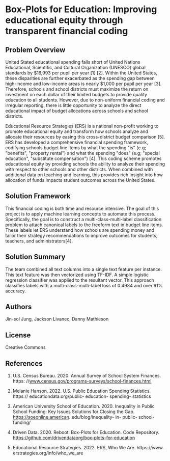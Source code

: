 # Box-Plots for Education: Improving educational equity through transparent financial coding


## Problem Overview
United Stated educational spending falls short of United Nations
Educational, Scientific, and Cultural Organization (UNESCO) global
standards by $16,993 per pupil per year [1] [2]. Within the United
States, these disparities are further exacerbated as the spending gap
between high-income and low-income areas is nearly $1,000 per
pupil per year [3]. Therefore, schools and school districts must
maximize the return on investment on each dollar of their limited
budgets to provide quality education to all students. However, due
to non-uniform financial coding and irregular reporting, there is
little opportunity to analyze the direct educational impact of budget
allocations across schools and school districts. 

Educational Resource Strategies (ERS) is a national non-profit working to promote educational equity and transform how schools analyze and allocate their resources by easing this cross-district budget comparison [5]. ERS has developed a comprehensive financial spending framework, codifying schools budget line items by what the spending "is" (e.g; "benefits", "property rental") and what the spending "does" (e.g; "special education", "substitute compensation") [4]. This coding scheme promotes educational equity by providing schools the ability to analyze their spending with respect to other schools and other districts. When combined with additional data on teaching and learning, this provides rich insight into how allocation of funds impacts student outcomes across the United States. 

##  Solution Framework

This financial coding is both time and resource intensive. The goal of this project is to apply machine learning concepts to automate this process. Specifically, the goal is to construct a multi-class-multi-label classification problem to attach canonical labels to the freeform text in budget line items. These labels let ERS understand how schools are spending money and tailor their strategy recommendations to improve outcomes for students, teachers, and administrators[4].

## Solution Summary
The team combined all text columns into a single text feature per instance. This text feature was then vectorized using TF-IDF. A simple logistic regression classifier was applied to the resultant vector. This approach classifies labels with a multi-class-multi-label loss of 0.4934 and over 91% accuracy.

## Authors 

Jin-sol Jung, Jackson Livanec, Danny Mathieson

## License
Creative Commons

## References
1. U.S. Census Bureau. 2020. Annual Survey of School System Finances. https: //www.census.gov/programs-surveys/school-finances.html
 
2. Melanie Hanson. 2022. U.S. Public Education Spending Statistics. https:// educationdata.org/public- education- spending- statistics

3. American University School of Education. 2020. Inequality in Public School Funding: Key Issues Solutions for Closing the Gap. https://soeonline.american. edu/blog/inequality- in- public- school- funding/

4. Driven Data. 2020. Reboot: Box-Plots for Education. Code Repository. https://github.com/drivendataorg/box-plots-for-education

5. Educational Resource Strategies. 2022. ERS, Who We Are. https://www. erstrategies.org/info/who_we_are

